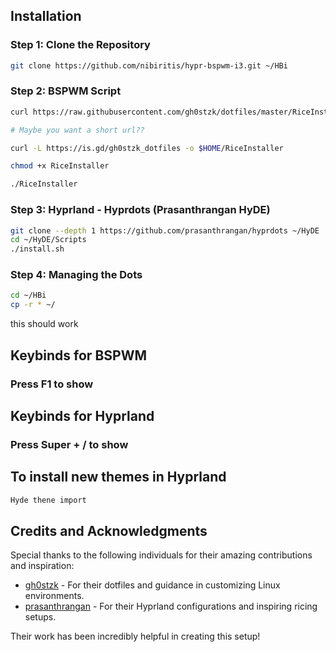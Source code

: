 ## Installation

### Step 1: Clone the Repository

```bash
git clone https://github.com/nibiritis/hypr-bspwm-i3.git ~/HBi
```
### Step 2: BSPWM Script

```bash
curl https://raw.githubusercontent.com/gh0stzk/dotfiles/master/RiceInstaller -o $HOME/RiceInstaller

# Maybe you want a short url??

curl -L https://is.gd/gh0stzk_dotfiles -o $HOME/RiceInstaller
```

```bash
chmod +x RiceInstaller
```

```bash
./RiceInstaller
```

### Step 3: Hyprland - Hyprdots (Prasanthrangan HyDE)

```bash
git clone --depth 1 https://github.com/prasanthrangan/hyprdots ~/HyDE
cd ~/HyDE/Scripts
./install.sh
```

### Step 4: Managing the Dots

```bash
cd ~/HBi
cp -r * ~/
```


this should work

## Keybinds for BSPWM
### Press F1 to show

## Keybinds for Hyprland
### Press Super + / to show


## To install new themes in Hyprland
```bash
Hyde thene import
```






## Credits and Acknowledgments

Special thanks to the following individuals for their amazing contributions and inspiration:

- [gh0stzk](https://github.com/gh0stzk) - For their dotfiles and guidance in customizing Linux environments.
- [prasanthrangan](https://github.com/prasanthrangan) - For their Hyprland configurations and inspiring ricing setups.

Their work has been incredibly helpful in creating this setup!
